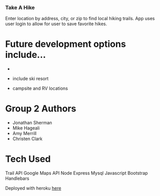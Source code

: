 ### Take A Hike

Enter location by address, city, or zip to find local hiking trails.
App uses user login to allow for user to save favorite hikes.

# Future development options include...

-

- include ski resort
- campsite and RV locations

# Group 2 Authors

- Jonathan Sherman
- Mike Hageali
- Amy Merrill
- Christen Clark

# Tech Used

Trail API
Google Maps API
Node
Express
Mysql
Javascript
Bootstrap
Handlebars

Deployed with heroku [here](https://amous10-take-a-hike.herokuapp.com/)
